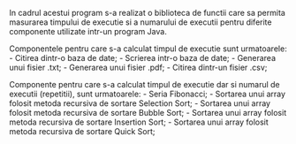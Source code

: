 In cadrul acestui program s-a realizat o biblioteca de functii care sa permita masurarea timpului de executie si a numarului de executii pentru diferite componente utilizate intr-un program Java.

Componentele pentru care s-a calculat timpul de executie sunt urmatoarele:
	- Citirea dintr-o baza de date;
	- Scrierea intr-o baza de date;
	- Generarea unui fisier .txt;
	- Generarea unui fisier .pdf;
	- Citirea dintr-un fisier .csv;

Componente pentru care s-a calculat timpul de executie dar si numarul de executii (repetitii), sunt urmatoarele:
 	- Seria Fibonacci;
	- Sortarea unui array folosit metoda recursiva de sortare Selection Sort;
	- Sortarea unui array folosit metoda recursiva de sortare Bubble Sort;
	- Sortarea unui array folosit metoda recursiva de sortare Insertion Sort;
	- Sortarea unui array folosit metoda recursiva de sortare Quick Sort;
